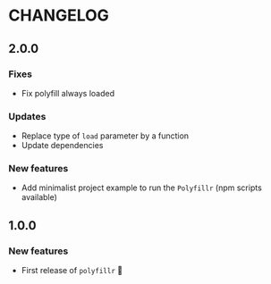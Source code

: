 # CHANGELOG

## 2.0.0

### Fixes

* Fix polyfill always loaded

### Updates

* Replace type of `load` parameter by a function
* Update dependencies

### New features

* Add minimalist project example to run the `Polyfillr` (npm scripts available)

## 1.0.0

### New features

* First release of `polyfillr` 🚀
